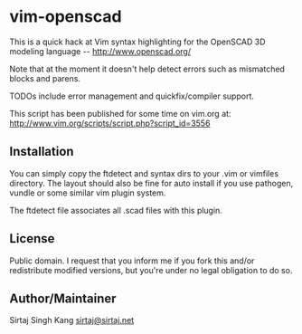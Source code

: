 vim-openscad
============

This is a quick hack at Vim syntax highlighting for the OpenSCAD 3D modeling
language -- http://www.openscad.org/ 

Note that at the moment it doesn't help detect errors such as mismatched blocks
and parens. 

TODOs include error management and quickfix/compiler support. 

This script has been published for some time on vim.org at:
    http://www.vim.org/scripts/script.php?script_id=3556

Installation
------------

You can simply copy the ftdetect and syntax dirs to your .vim or vimfiles
directory. The layout should also be fine for auto install if you use pathogen,
vundle or some similar vim plugin system.

The ftdetect file associates all .scad files with this plugin.

License
-------

Public domain. I request that you inform me if you fork this and/or
redistribute modified versions, but you're under no legal obligation to do so.


Author/Maintainer
-----------------

Sirtaj Singh Kang <sirtaj@sirtaj.net>
